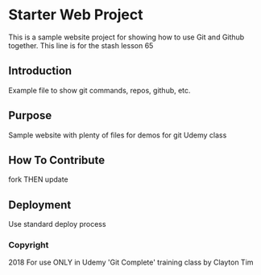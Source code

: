 # Starter Web Project

This is a sample website project for showing how to use Git and Github together.
This line is for the stash lesson 65

## Introduction

Example file to show git commands, repos, github, etc.

## Purpose

Sample website with plenty of files for demos for git Udemy class

## How To Contribute

fork THEN update

## Deployment

Use standard deploy process

### Copyright

2018 For use ONLY in Udemy 'Git Complete' training class by Clayton Tim